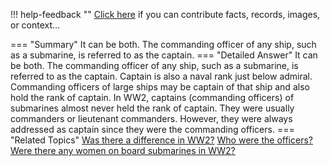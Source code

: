 !!! help-feedback ""
    <a href="/feedback/" data-feedback-link>Click here</a>
    if you can contribute facts, records, images, or context…

<a id="summary"></a>
=== "Summary"
    It can be both. The commanding officer of any ship, such as a submarine, is referred to as the captain.
=== "Detailed Answer"
    It can be both. The commanding officer of any ship, such as a submarine, is referred to as the captain. Captain is also a naval rank just below admiral. Commanding officers of large ships may be captain of that ship and also hold the rank of captain. In WW2, captains (commanding officers) of submarines almost never held the rank of captain. They were usually commanders or lieutenant commanders. However, they were always addressed as captain since they were the commanding officers.
=== "Related Topics"
    [Was there a difference in WW2?](was-there-a-difference-in-ww2.md#summary)
    [Who were the officers?](who-were-the-officers.md#summary)
    [Were there any women on board submarines in WW2?](were-there-any-women-on-board-submarines-in-ww2.md#summary)
